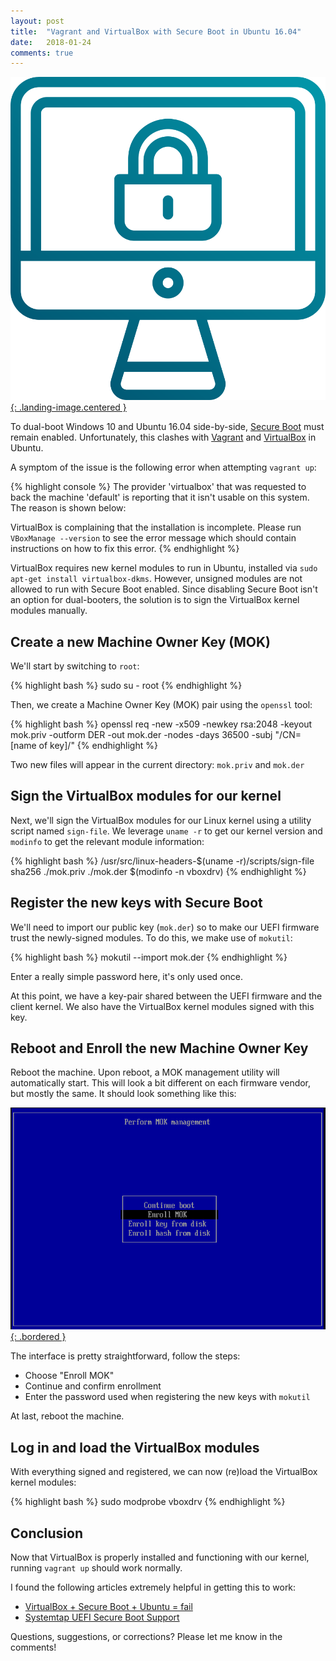 ```yaml
---
layout: post
title:  "Vagrant and VirtualBox with Secure Boot in Ubuntu 16.04"
date:   2018-01-24
comments: true
---
```


[![Secure Computer](/assets/images/posts/secure-computer.png){: .landing-image.centered }](/assets/images/posts/secure-computer.png)

To dual-boot Windows 10 and Ubuntu 16.04 side-by-side, [Secure Boot](https://docs.microsoft.com/en-us/windows-hardware/design/device-experiences/oem-secure-boot) must remain enabled. Unfortunately, this clashes with [Vagrant](https://www.vagrantup.com/) and [VirtualBox](https://www.virtualbox.org/) in Ubuntu.

A symptom of the issue is the following error when attempting `vagrant up`:

{% highlight console %}
The provider 'virtualbox' that was requested to back the machine
'default' is reporting that it isn't usable on this system. The
reason is shown below:

VirtualBox is complaining that the installation is incomplete. Please
run `VBoxManage --version` to see the error message which should contain
instructions on how to fix this error.
{% endhighlight %}

VirtualBox requires new kernel modules to run in Ubuntu, installed via `sudo apt-get install virtualbox-dkms`. However, unsigned modules are not allowed to run with Secure Boot enabled. Since disabling Secure Boot isn't an option for dual-booters, the solution is to sign the VirtualBox kernel modules manually.

## Create a new Machine Owner Key (MOK)

We'll start by switching to `root`:

{% highlight bash %}
sudo su - root
{% endhighlight %}

Then, we create a Machine Owner Key (MOK) pair using the `openssl` tool:

{% highlight bash %}
openssl req -new -x509 -newkey rsa:2048 -keyout mok.priv -outform DER -out mok.der -nodes -days 36500 -subj "/CN=[name of key]/"
{% endhighlight %}

Two new files will appear in the current directory: `mok.priv` and `mok.der`

## Sign the VirtualBox modules for our kernel

Next, we'll sign the VirtualBox modules for our Linux kernel using a utility script named `sign-file`. We leverage `uname -r` to get our kernel version and `modinfo` to get the relevant module information:

{% highlight bash %}
/usr/src/linux-headers-$(uname -r)/scripts/sign-file sha256 ./mok.priv ./mok.der $(modinfo -n vboxdrv)
{% endhighlight %}

## Register the new keys with Secure Boot

We'll need to import our public key (`mok.der`) so to make our UEFI firmware trust the newly-signed modules. To do this, we make use of `mokutil`:

{% highlight bash %}
mokutil --import mok.der
{% endhighlight %}

Enter a really simple password here, it's only used once.

At this point, we have a key-pair shared between the UEFI firmware and the client kernel. We also have the VirtualBox kernel modules signed with this key.

## Reboot and Enroll the new Machine Owner Key

Reboot the machine. Upon reboot, a MOK management utility will automatically start. This will look a bit different on each firmware vendor, but mostly the same. It should look something like this:

[![MOK Management](/assets/images/posts/mok-management.png){: .bordered }](/assets/images/posts/mok-management.png)

The interface is pretty straightforward, follow the steps:

* Choose "Enroll MOK"
* Continue and confirm enrollment
* Enter the password used when registering the new keys with `mokutil`

At last, reboot the machine.

## Log in and load the VirtualBox modules

With everything signed and registered, we can now (re)load the VirtualBox kernel modules:

{% highlight bash %}
sudo modprobe vboxdrv 
{% endhighlight %}

## Conclusion

Now that VirtualBox is properly installed and functioning with our kernel, running `vagrant up` should work normally.

I found the following articles extremely helpful in getting this to work:

* [VirtualBox + Secure Boot + Ubuntu = fail](https://stegard.net/2016/10/virtualbox-secure-boot-ubuntu-fail)
* [Systemtap UEFI Secure Boot Support](https://sourceware.org/systemtap/wiki/SecureBoot)

Questions, suggestions, or corrections? Please let me know in the comments!
